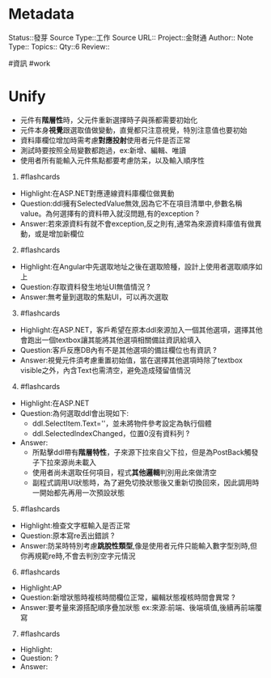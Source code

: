# Metadata
Status::發芽
Source Type::工作
Source URL::
Project::金財通
Author::
Note Type::
Topics::
Qty::6
Review::

#資訊    #work 
# Unify
- 元件有**階層性**時，父元件重新選擇時子與孫都需要初始化
- 元件本身**視覺**跟選取值做變動，直覺都只注意視覺，特別注意值也要初始
- 資料庫欄位增加時需考慮**對應投射**使用者元件是否正常
- 測試時要按照全局變數都跑過，ex:新增、編輯、唯讀
- 使用者所有能輸入元件焦點都要考慮防呆，以及輸入順序性


1. #flashcards 
- Highlight:在ASP.NET對應連線資料庫欄位做異動
- Question:ddl擁有SelectedValue無效,因為它不在項目清單中,參數名稱value。為何選擇有的資料帶入就沒問題,有的exception
?
- Answer:若來源資料有就不會exception,反之則有,通常為來源資料庫值有做異動，或是增加新欄位

2. #flashcards 
- Highlight:在Angular中先選取地址之後在選取險種，設計上使用者選取順序如上
- Question:存取資料發生地址UI無值情況
?
- Answer:無考量到選取的焦點UI，可以再次選取

3. #flashcards 
- Highlight:在ASP.NET，客戶希望在原本ddl來源加入一個其他選項，選擇其他會跑出一個textbox讓其能將其他選項相關備註資訊給填入
- Question:客戶反應DB內有不是其他選項的備註欄位也有資訊
?
- Answer:視覺元件須考慮重置初始值，當在選擇其他選項時除了textbox visible之外，內含Text也需清空，避免造成殘留值情況


4. #flashcards 
- Highlight:在ASP.NET
- Question:為何選取ddl會出現如下:
  - ddl.SelectItem.Text=''，並未將物件參考設定為執行個體
  - ddl.SelectedIndexChanged，位置0沒有資料列
?
- Answer:
  - 所點擊ddl帶有**階層特性**，子來源下拉來自父下拉，但是為PostBack觸發子下拉來源尚未載入
  - 使用者尚未選取任何項目，程式**其他邏輯**判別用此來做清空
  - 副程式調用UI狀態時，為了避免切換狀態後又重新切換回來，因此調用時一開始都先再用一次預設狀態


5. #flashcards 
- Highlight:檢查文字框輸入是否正常
- Question:原本寫re丟出錯誤
?
- Answer:防呆時特別考慮**跳脫性類型**,像是使用者元件只能輸入數字型別時,但你再規範re時,不會去判別空字元情況 

6. #flashcards 
- Highlight:AP
- Question:新增狀態時複核時間欄位正常，編輯狀態複核時間會異常
?
- Answer:要考量來源搭配順序疊加狀態
ex:來源:前端、後端填值,後續再前端覆寫

7. #flashcards 
- Highlight:
- Question:
?
- Answer:
